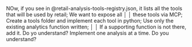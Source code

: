 NOw, if you see in @retail-analysis-tools-registry.json, it lists all the tools that will be used by retail; We want to expose all  │
│   these tools via MCP; Create a tools folder and implement each tool in python; Use only the existing analytics function written;     │
│   If a supporting function is not there, add it. Do yo understand? Implement one analysis at a time. Do you understand?  